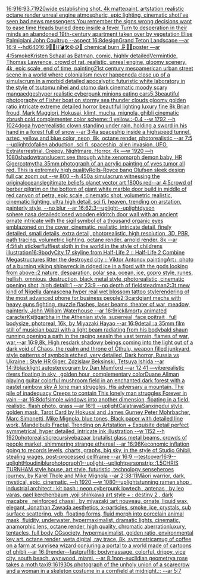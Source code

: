 [16:9](https://www.ebank.nz/aiartgenerator?category=16%3A9)[16:9](https://www.ebank.nz/aiartgenerator?category=16%3A9)[3.7](https://www.ebank.nz/aiartgenerator?category=3.7)[1920](https://www.ebank.nz/aiartgenerator?category=1920)[wide establishing shot, 4k mattepaint, artstation  realistic octane render unreal engine atmospheric, epic lighting, cinematic shotI've seen bad news messengers  You remember the signs wrong decisions  want to ease time Heads buried deep inside a fever Turn to desperation in their minds an abandoned 19th-century apartment taken over by vegetation Elise Palmigiani John Coultrup --aspect 16:8](https://www.ebank.nz/aiartgenerator?category=wide%20establishing%20shot%2C%204k%20mattepaint%2C%20artstation%20%20realistic%20octane%20render%20unreal%20engine%20atmospheric%2C%20epic%20lighting%2C%20cinematic%20shotI%27ve%20seen%20bad%20news%20messengers%20%20You%20remember%20the%20signs%20wrong%20decisions%20%20want%20to%20ease%20time%20Heads%20buried%20deep%20inside%20a%20fever%20Turn%20to%20desperation%20in%20their%20minds%20an%20abandoned%2019th-century%20apartment%20taken%20over%20by%20vegetation%20Elise%20Palmigiani%20John%20Coultrup%20--aspect%2016%3A8)[design](https://www.ebank.nz/aiartgenerator?category=design)[Grand Teton Landscape —ar 16:9 --hd](https://www.ebank.nz/aiartgenerator?category=Grand%20Teton%20Landscape%20%E2%80%94ar%2016%3A9%20--hd)[640](https://www.ebank.nz/aiartgenerator?category=640)[16:9](https://www.ebank.nz/aiartgenerator?category=16%3A9)[🧸🎀⛓💣🛠⚙️🪙💎 chemical burn 🗜💽🛞poster —ar 4:5](https://www.ebank.nz/aiartgenerator?category=%F0%9F%A7%B8%F0%9F%8E%80%E2%9B%93%F0%9F%92%A3%F0%9F%9B%A0%E2%9A%99%EF%B8%8F%F0%9F%AA%99%F0%9F%92%8E%20chemical%20burn%20%F0%9F%97%9C%F0%9F%92%BD%F0%9F%9B%9Eposter%20%E2%80%94ar%204%3A5)[smoke](https://www.ebank.nz/aiartgenerator?category=smoke)[Kristen Schaal as Batman, comic, highly detailed](https://www.ebank.nz/aiartgenerator?category=Kristen%20Schaal%20as%20Batman%2C%20comic%2C%20highly%20detailed)[Vermintide,  Thomas Lawrence, crowd of rat, realistic, unreal engine, gloomy scenery, 4k, epic scale, end of time, painting](https://www.ebank.nz/aiartgenerator?category=Vermintide%2C%20%20Thomas%20Lawrence%2C%20crowd%20of%20rat%2C%20realistic%2C%20unreal%20engine%2C%20gloomy%20scenery%2C%204k%2C%20epic%20scale%2C%20end%20of%20time%2C%20painting)[21st century mesoamerican urban street scene in a world where colonialism never happened](https://www.ebank.nz/aiartgenerator?category=21st%20century%20mesoamerican%20urban%20street%20scene%20in%20a%20world%20where%20colonialism%20never%20happened)[a close up of a simulacrum in a morbid detailed apocalyptic futuristic white laboratory in the style of tsutomu nihei and otomo dark cinematic moody scary manga](https://www.ebank.nz/aiartgenerator?category=a%20close%20up%20of%20a%20simulacrum%20in%20a%20morbid%20detailed%20apocalyptic%20futuristic%20white%20laboratory%20in%20the%20style%20of%20tsutomu%20nihei%20and%20otomo%20dark%20cinematic%20moody%20scary%20manga)[edges](https://www.ebank.nz/aiartgenerator?category=edges)[hyper realistic cyberpunk minions eating cars](https://www.ebank.nz/aiartgenerator?category=hyper%20realistic%20cyberpunk%20minions%20eating%20cars)[5:3](https://www.ebank.nz/aiartgenerator?category=5%3A3)[beautiful photography of Fisher boat on stormy sea thunder clouds gloomy golden ratio intricate extreme detailed horror beautiful lighting luxury fine 8k Brian froud, Mark Maggiori, Hokusai, klimt, mucha, mignola, ghibli cinematic zbrush cold complementer color scheme::1 yellow::-0.4 --w 1792 --h 1024](https://www.ebank.nz/aiartgenerator?category=beautiful%20photography%20of%20Fisher%20boat%20on%20stormy%20sea%20thunder%20clouds%20gloomy%20golden%20ratio%20intricate%20extreme%20detailed%20horror%20beautiful%20lighting%20luxury%20fine%208k%20Brian%20froud%2C%20Mark%20Maggiori%2C%20Hokusai%2C%20klimt%2C%20mucha%2C%20mignola%2C%20ghibli%20cinematic%20zbrush%20cold%20complementer%20color%20scheme%3A%3A1%20yellow%3A%3A-0.4%20--w%201792%20--h%201024)[dog](https://www.ebank.nz/aiartgenerator?category=dog)[a hyperrealistic clown standing under rain, holding a sword in his hand in a forest full of snow --ar 3:4](https://www.ebank.nz/aiartgenerator?category=a%20hyperrealistic%20clown%20standing%20under%20rain%2C%20holding%20a%20sword%20in%20his%20hand%20in%20a%20forest%20full%20of%20snow%20--ar%203%3A4)[a spaceship inside a highspeed tunnel, aztec, yellow and blue color, neon, 8k, octane render, photorealistic --ar 7:5 --uplight](https://www.ebank.nz/aiartgenerator?category=a%20spaceship%20inside%20a%20highspeed%20tunnel%2C%20aztec%2C%20yellow%20and%20blue%20color%2C%20neon%2C%208k%2C%20octane%20render%2C%20photorealistic%20--ar%207%3A5%20--uplight)[dof](https://www.ebank.nz/aiartgenerator?category=dof)[alien abduction. sci fi. spaceship. alien invasion. UFO. Extraterrestrial. Creepy. Nightmare. Horror.  4k —w 1920 —h 1080](https://www.ebank.nz/aiartgenerator?category=alien%20abduction.%20sci%20fi.%20spaceship.%20alien%20invasion.%20UFO.%20Extraterrestrial.%20Creepy.%20Nightmare.%20Horror.%20%204k%20%E2%80%94w%201920%20%E2%80%94h%201080)[shadow](https://www.ebank.nz/aiartgenerator?category=shadow)[](https://www.ebank.nz/aiartgenerator?category=)[translucent see through white xenomorph demon baby, HR Giger](https://www.ebank.nz/aiartgenerator?category=translucent%20see%20through%20white%20xenomorph%20demon%20baby%2C%20HR%20Giger)[cot](https://www.ebank.nz/aiartgenerator?category=cot)[myth](https://www.ebank.nz/aiartgenerator?category=myth)[a 35mm photograph of an acrylic painting of yves tumor all red. This is extremely high quality](https://www.ebank.nz/aiartgenerator?category=a%2035mm%20photograph%20of%20an%20acrylic%20painting%20of%20yves%20tumor%20all%20red.%20This%20is%20extremely%20high%20quality)[Rolls-Royce bang Olufsen sleek design full car zoom out --w 800 --h 450](https://www.ebank.nz/aiartgenerator?category=Rolls-Royce%20bang%20Olufsen%20sleek%20design%20full%20car%20zoom%20out%20--w%20800%20--h%20450)[a simulacrum witnessing the original](https://www.ebank.nz/aiartgenerator?category=a%20simulacrum%20witnessing%20the%20original)[oceans](https://www.ebank.nz/aiartgenerator?category=oceans)[legitimate beliefs planet vector art 1800s red--ar 4:5](https://www.ebank.nz/aiartgenerator?category=legitimate%20beliefs%20planet%20vector%20art%201800s%20red--ar%204%3A5)[crowd of berber pilgrim on the bottom of giant white marble door build in middle of red canyon of petra, epic scale, cinematic shot, volumetric realistic, cinematic lighting, ultra high detail, sci fi, heaven, trending on arstation, painterly style, --no blur --ar 16:6](https://www.ebank.nz/aiartgenerator?category=crowd%20of%20berber%20pilgrim%20on%20the%20bottom%20of%20giant%20white%20marble%20door%20build%20in%20middle%20of%20red%20canyon%20of%20petra%2C%20epic%20scale%2C%20cinematic%20shot%2C%20volumetric%20realistic%2C%20cinematic%20lighting%2C%20ultra%20high%20detail%2C%20sci%20fi%2C%20heaven%2C%20trending%20on%20arstation%2C%20painterly%20style%2C%20--no%20blur%20--ar%2016%3A6)[2:3](https://www.ebank.nz/aiartgenerator?category=2%3A3)[--uplight](https://www.ebank.nz/aiartgenerator?category=--uplight)[--uplight](https://www.ebank.nz/aiartgenerator?category=--uplight)[dyson sphere,nasa,detailed](https://www.ebank.nz/aiartgenerator?category=dyson%20sphere%2Cnasa%2Cdetailed)[closed wooden eldritch door wall with an ancient ornate intricate with the sigil symbol of a thousand organic eyes  emblazoned on the cover, cinematic, realistic, intricate detail, finely detailed, small details, extra detail, photorealistic, high resolution, 3D, PBR, path tracing, volumetric lighting, octane render, arnold render, 8k --ar 4:5](https://www.ebank.nz/aiartgenerator?category=closed%20wooden%20eldritch%20door%20wall%20with%20an%20ancient%20ornate%20intricate%20with%20the%20sigil%20symbol%20of%20a%20thousand%20organic%20eyes%20%20emblazoned%20on%20the%20cover%2C%20cinematic%2C%20realistic%2C%20intricate%20detail%2C%20finely%20detailed%2C%20small%20details%2C%20extra%20detail%2C%20photorealistic%2C%20high%20resolution%2C%203D%2C%20PBR%2C%20path%20tracing%2C%20volumetric%20lighting%2C%20octane%20render%2C%20arnold%20render%2C%208k%20--ar%204%3A5)[fish sticker](https://www.ebank.nz/aiartgenerator?category=fish%20sticker)[fluffiest sloth in the world in the style of childrens illustration](https://www.ebank.nz/aiartgenerator?category=fluffiest%20sloth%20in%20the%20world%20in%20the%20style%20of%20childrens%20illustration)[16:9](https://www.ebank.nz/aiartgenerator?category=16%3A9)[body](https://www.ebank.nz/aiartgenerator?category=body)[City 17 skyline from Half-Life 2 :: Half-Life 2 Combine Megastructures litter the destroyed city :: Viktor Antonov painting](https://www.ebank.nz/aiartgenerator?category=City%2017%20skyline%20from%20Half-Life%202%20%3A%3A%20Half-Life%202%20Combine%20Megastructures%20litter%20the%20destroyed%20city%20%3A%3A%20Viktor%20Antonov%20painting)[Art」](https://www.ebank.nz/aiartgenerator?category=Art%E3%80%8D)[photo of a burning viking shipwreck in ridged ice in a fjord with the gods looking from above::2 nature, desparation, polar sea, ocean, ice, gopro style, runes, hellish, omnious, destruction, black metal style, photorealistic, cinematic opening shot, high detail::1 --ar 23:9 --no depth of field](https://www.ebank.nz/aiartgenerator?category=photo%20of%20a%20burning%20viking%20shipwreck%20in%20ridged%20ice%20in%20a%20fjord%20with%20the%20gods%20looking%20from%20above%3A%3A2%20nature%2C%20desparation%2C%20polar%20sea%2C%20ocean%2C%20ice%2C%20gopro%20style%2C%20runes%2C%20hellish%2C%20omnious%2C%20destruction%2C%20black%20metal%20style%2C%20photorealistic%2C%20cinematic%20opening%20shot%2C%20high%20detail%3A%3A1%20--ar%2023%3A9%20--no%20depth%20of%20field)[steadman](https://www.ebank.nz/aiartgenerator?category=steadman)[2:3](https://www.ebank.nz/aiartgenerator?category=2%3A3)[t r](https://www.ebank.nz/aiartgenerator?category=t%20r)[new kind of Nigella damascena hyper real wet blossom tattoo style](https://www.ebank.nz/aiartgenerator?category=new%20kind%20of%20Nigella%20damascena%20hyper%20real%20wet%20blossom%20tattoo%20style)[rendering of the most advanced phone for business people](https://www.ebank.nz/aiartgenerator?category=rendering%20of%20the%20most%20advanced%20phone%20for%20business%20people)[2:3](https://www.ebank.nz/aiartgenerator?category=2%3A3)[card](https://www.ebank.nz/aiartgenerator?category=card)[giant mechs with heavy guns fighting, muzzle flashes, laser beams, theater of war, meadow, painterly, John William Waterhouse --ar 16:9](https://www.ebank.nz/aiartgenerator?category=giant%20mechs%20with%20heavy%20guns%20fighting%2C%20muzzle%20flashes%2C%20laser%20beams%2C%20theater%20of%20war%2C%20meadow%2C%20painterly%2C%20John%20William%20Waterhouse%20--ar%2016%3A9)[rick&morty animated caracter](https://www.ebank.nz/aiartgenerator?category=rick%26morty%20animated%20caracter)[Kṣitigarbha in the Athenian style, superreal, face poitrait , full bodysize, photoreal, 16k, by Miyazaki Hayao --ar 16:9](https://www.ebank.nz/aiartgenerator?category=K%E1%B9%A3itigarbha%20in%20the%20Athenian%20style%2C%20superreal%2C%20face%20poitrait%20%2C%20full%20bodysize%2C%20photoreal%2C%2016k%2C%20by%20Miyazaki%20Hayao%20--ar%2016%3A9)[detail::](https://www.ebank.nz/aiartgenerator?category=detail%3A%3A)[a 35mm film still of musician bazzi with a light beam radiating from his body](https://www.ebank.nz/aiartgenerator?category=a%2035mm%20film%20still%20of%20musician%20bazzi%20with%20a%20light%20beam%20radiating%20from%20his%20body)[bald shaun running opening a path in the raging seas](https://www.ebank.nz/aiartgenerator?category=bald%20shaun%20running%20opening%20a%20path%20in%20the%20raging%20seas)[In the vast terrain, flames of war, war,--ar 16:9,8k, High res](https://www.ebank.nz/aiartgenerator?category=In%20the%20vast%20terrain%2C%20flames%20of%20war%2C%20war%2C--ar%2016%3A9%2C8k%2C%20High%20res)[dark shadowy beings coming into the light out of a dark void of Chaos, the realm and throne of Cthulu, weapon filled junkyard, style patterns of symbols etched, very detailed, Dark horror, Russia vs Ukraine : Style HR Giger, Zdzislaw Beksinski, Tetsuya Ishida --ar 14:9](https://www.ebank.nz/aiartgenerator?category=dark%20shadowy%20beings%20coming%20into%20the%20light%20out%20of%20a%20dark%20void%20of%20Chaos%2C%20the%20realm%20and%20throne%20of%20Cthulu%2C%20weapon%20filled%20junkyard%2C%20style%20patterns%20of%20symbols%20etched%2C%20very%20detailed%2C%20Dark%20horror%2C%20Russia%20vs%20Ukraine%20%3A%20Style%20HR%20Giger%2C%20Zdzislaw%20Beksinski%2C%20Tetsuya%20Ishida%20--ar%2014%3A9)[blacklight autostereogram by Dan Mumford —ar 12:41 —vibe](https://www.ebank.nz/aiartgenerator?category=blacklight%20autostereogram%20by%20Dan%20Mumford%20%E2%80%94ar%2012%3A41%20%E2%80%94vibe)[realistic rivers floating in sky , golden hour, complementary color](https://www.ebank.nz/aiartgenerator?category=realistic%20rivers%20floating%20in%20sky%20%2C%20golden%20hour%2C%20complementary%20color)[Duane Allman playing guitar colorful mushroom field in an enchanted dark forest with a pastel rainbow sky A lone man struggles, His adversary a mountain, The pile of inadequacy Creeps to contain This lonely man struggles Forever in vain --ar 16:8](https://www.ebank.nz/aiartgenerator?category=Duane%20Allman%20playing%20guitar%20colorful%20mushroom%20field%20in%20an%20enchanted%20dark%20forest%20with%20a%20pastel%20rainbow%20sky%20A%20lone%20man%20struggles%2C%20His%20adversary%20a%20mountain%2C%20The%20pile%20of%20inadequacy%20Creeps%20to%20contain%20This%20lonely%20man%20struggles%20Forever%20in%20vain%20--ar%2016%3A8)[dof](https://www.ebank.nz/aiartgenerator?category=dof)[simple windows into another dimension, floating in a field, realistic, flash photo, grass —ar 16:9 --uplight](https://www.ebank.nz/aiartgenerator?category=simple%20windows%20into%20another%20dimension%2C%20floating%20in%20a%20field%2C%20realistic%2C%20flash%20photo%2C%20grass%20%E2%80%94ar%2016%3A9%20--uplight)[Calatrava](https://www.ebank.nz/aiartgenerator?category=Calatrava)[Sanxingdui style, golden mask, Tarot Card by Hokusai and James Gurney Peter Mohrbacher, Marc Simonetti, Mike Mignola, blue tones, Black paper with detailed line work, Mandelbulb Fractal, Trending on Artstation + Exquisite detail perfect symmetrical, hyper detailed, intricate ink illustration  --w 1152  --h 1920](https://www.ebank.nz/aiartgenerator?category=Sanxingdui%20style%2C%20golden%20mask%2C%20Tarot%20Card%20by%20Hokusai%20and%20James%20Gurney%20Peter%20Mohrbacher%2C%20Marc%20Simonetti%2C%20Mike%20Mignola%2C%20blue%20tones%2C%20Black%20paper%20with%20detailed%20line%20work%2C%20Mandelbulb%20Fractal%2C%20Trending%20on%20Artstation%20%2B%20Exquisite%20detail%20perfect%20symmetrical%2C%20hyper%20detailed%2C%20intricate%20ink%20illustration%20%20--w%201152%20%20--h%201920)[photorealistic](https://www.ebank.nz/aiartgenerator?category=photorealistic)[recursive](https://www.ebank.nz/aiartgenerator?category=recursive)[bazaar brutalist glass metal beams, crowds of people market, shimmering strange ethereal --ar 16:9](https://www.ebank.nz/aiartgenerator?category=bazaar%20brutalist%20glass%20metal%20beams%2C%20crowds%20of%20people%20market%2C%20shimmering%20strange%20ethereal%20--ar%2016%3A9)[8K](https://www.ebank.nz/aiartgenerator?category=8K)[economic inflation going to records levels, charts, graphs, big sky, in the style of Studio Ghibli, stealing wages, post-processed cellframe --ar 16:9 --test](https://www.ebank.nz/aiartgenerator?category=economic%20inflation%20going%20to%20records%20levels%2C%20charts%2C%20graphs%2C%20big%20sky%2C%20in%20the%20style%20of%20Studio%20Ghibli%2C%20stealing%20wages%2C%20post-processed%20cellframe%20--ar%2016%3A9%20--test)[cover](https://www.ebank.nz/aiartgenerator?category=cover)[16:9](https://www.ebank.nz/aiartgenerator?category=16%3A9)[--uplight](https://www.ebank.nz/aiartgenerator?category=--uplight)[Houdini](https://www.ebank.nz/aiartgenerator?category=Houdini)[blur](https://www.ebank.nz/aiartgenerator?category=blur)[photograph](https://www.ebank.nz/aiartgenerator?category=photograph)[1](https://www.ebank.nz/aiartgenerator?category=1)[--uplight](https://www.ebank.nz/aiartgenerator?category=--uplight)[--uplight](https://www.ebank.nz/aiartgenerator?category=--uplight)[person](https://www.ebank.nz/aiartgenerator?category=person)[strip::1.5](https://www.ebank.nz/aiartgenerator?category=strip%3A%3A1.5)[CHRIS TURNHAM style house, art style, futuristic, technology sense](https://www.ebank.nz/aiartgenerator?category=CHRIS%20TURNHAM%20style%20house%2C%20art%20style%2C%20futuristic%2C%20technology%20sense)[heroes journey, by Karel Thole and Mike Mignola --ar 2:3](https://www.ebank.nz/aiartgenerator?category=heroes%20journey%2C%20by%20Karel%20Thole%20and%20Mike%20Mignola%20--ar%202%3A3)[8:11](https://www.ebank.nz/aiartgenerator?category=8%3A11)[Māori warrior, dark, mystical, epic, cinematic, —h 1920 —w 1080](https://www.ebank.nz/aiartgenerator?category=M%C4%81ori%20warrior%2C%20dark%2C%20mystical%2C%20epic%2C%20cinematic%2C%20%E2%80%94h%201920%20%E2%80%94w%201080)[--uplight](https://www.ebank.nz/aiartgenerator?category=--uplight)[stunning ramen shop ,  industrial architect : kit bash : neon cyberpunk lowtech , antenas , by leo varas, gael kerchenbaum ,yoji shinkawa art style + : destiny 2 , dark macabre , reinforced chassi ,  by miyazaki :art nouveau, ornate, liquid wax, elegant, Jonathan Zawada aesthetics, x-particles, smoke, ice, crystals, sub surface scattering, vdb, floating forms, fluid morph into porcelain animal mask, fluidity, underwater, hypermaximalist, dramatic lights, cinematic, anamorphic lens, octane render, high quality, chromatic aberrationluxury, tentacles, full body CGsociety, hypermaximalist, golden ratio, environmental key art, octane render, weta digital, ray trace, 8k, symmetrica](https://www.ebank.nz/aiartgenerator?category=stunning%20ramen%20shop%20%2C%20%20industrial%20architect%20%3A%20kit%20bash%20%3A%20neon%20cyberpunk%20lowtech%20%2C%20antenas%20%2C%20by%20leo%20varas%2C%20gael%20kerchenbaum%20%2Cyoji%20shinkawa%20art%20style%20%2B%20%3A%20destiny%202%20%2C%20dark%20macabre%20%2C%20reinforced%20chassi%20%2C%20%20by%20miyazaki%20%3Aart%20nouveau%2C%20ornate%2C%20liquid%20wax%2C%20elegant%2C%20Jonathan%20Zawada%20aesthetics%2C%20x-particles%2C%20smoke%2C%20ice%2C%20crystals%2C%20sub%20surface%20scattering%2C%20vdb%2C%20floating%20forms%2C%20fluid%20morph%20into%20porcelain%20animal%20mask%2C%20fluidity%2C%20underwater%2C%20hypermaximalist%2C%20dramatic%20lights%2C%20cinematic%2C%20anamorphic%20lens%2C%20octane%20render%2C%20high%20quality%2C%20chromatic%20aberrationluxury%2C%20tentacles%2C%20full%20body%20CGsociety%2C%20hypermaximalist%2C%20golden%20ratio%2C%20environmental%20key%20art%2C%20octane%20render%2C%20weta%20digital%2C%20ray%20trace%2C%208k%2C%20symmetrica)[mug of coffee on a farm at sunrise](https://www.ebank.nz/aiartgenerator?category=mug%20of%20coffee%20on%20a%20farm%20at%20sunrise)[a wizard conjuring a portal to a world made of cartoons of ghibli --ar 16:9](https://www.ebank.nz/aiartgenerator?category=a%20wizard%20conjuring%20a%20portal%20to%20a%20world%20made%20of%20cartoons%20of%20ghibli%20--ar%2016%3A9)[render](https://www.ebank.nz/aiartgenerator?category=render)[--fast](https://www.ebank.nz/aiartgenerator?category=--fast)[graffiti: bodymassage. colorful, drippy. vice city. south beach. wynwood. miami. --ar 8:1](https://www.ebank.nz/aiartgenerator?category=graffiti%3A%20bodymassage.%20colorful%2C%20drippy.%20vice%20city.%20south%20beach.%20wynwood.%20miami.%20--ar%208%3A1)[non-euclidian geometry](https://www.ebank.nz/aiartgenerator?category=non-euclidian%20geometry)[a rose takes a moth taxi](https://www.ebank.nz/aiartgenerator?category=a%20rose%20takes%20a%20moth%20taxi)[9:16](https://www.ebank.nz/aiartgenerator?category=9%3A16)[1930s photograph of the unholy union of a scarecrow and a woman in a skeleton costume in a cornfield at midnight.:: --ar 5:7](https://www.ebank.nz/aiartgenerator?category=1930s%20photograph%20of%20the%20unholy%20union%20of%20a%20scarecrow%20and%20a%20woman%20in%20a%20skeleton%20costume%20in%20a%20cornfield%20at%20midnight.%3A%3A%20--ar%205%3A7)